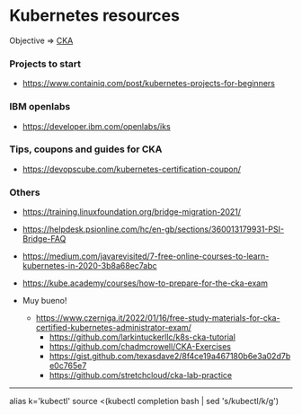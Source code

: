 # Kubernetes resources

Objective => [CKA](https://www.cncf.io/certification/cka/)


### Projects to start

- https://www.containiq.com/post/kubernetes-projects-for-beginners


### IBM openlabs

- https://developer.ibm.com/openlabs/iks

### Tips, coupons and guides for CKA

- https://devopscube.com/kubernetes-certification-coupon/


### Others

- https://training.linuxfoundation.org/bridge-migration-2021/
- https://helpdesk.psionline.com/hc/en-gb/sections/360013179931-PSI-Bridge-FAQ
- https://medium.com/javarevisited/7-free-online-courses-to-learn-kubernetes-in-2020-3b8a68ec7abc
- https://kube.academy/courses/how-to-prepare-for-the-cka-exam

- Muy bueno!
  - https://www.czerniga.it/2022/01/16/free-study-materials-for-cka-certified-kubernetes-administrator-exam/
    - https://github.com/larkintuckerllc/k8s-cka-tutorial
    - https://github.com/chadmcrowell/CKA-Exercises
    - https://gist.github.com/texasdave2/8f4ce19a467180b6e3a02d7be0c765e7
    - https://github.com/stretchcloud/cka-lab-practice

---

alias k='kubectl'
source <(kubectl completion bash | sed 's/kubectl/k/g')
